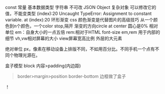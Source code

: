 const 常量
基本数据类型 字符串  不可改
JSON Object 复杂对象 可以修改它的值，不能变类型
(index):20 Uncaught TypeError: Assignment to constant variable.
    at (index):20
环形渐变
css 颜色渐变是代替图片的高级技巧
从一个颜色到n个颜色，一个color stop,隔开
渐变的方向circle at center 圆心是0%
相对单位
em：自身大小的一点五倍
rem:相对于HTML font-size
em,rem 用于内部的细节
vh,vw相对屏幕的大小 view屏幕宽高比例  外层的大元素

绝对单位
px，像素在移动设备上排版不同，不如用百分比。不同手机一个点有不同个物理光源在。

盒子模型
block 内容>padding(内边距)
>border>margin>position
border-bottom 边框做了盒子








！